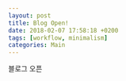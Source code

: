 ```yaml
---
layout: post
title: Blog Open!	
date: 2018-02-07 17:58:18 +0200
tags: [workflow, minimalism]
categories: Main
---
```


블로그 오픈


